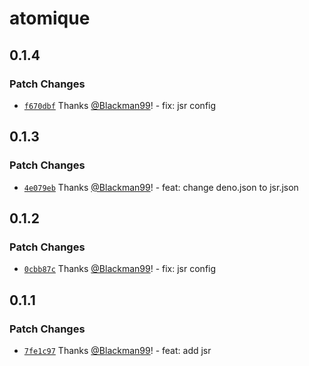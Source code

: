 # atomique

## 0.1.4

### Patch Changes

- [`f670dbf`](https://github.com/Blackman99/atomique/commit/f670dbfbfbdb923104fad62812a2d88c1d2f7d79) Thanks [@Blackman99](https://github.com/Blackman99)! - fix: jsr config

## 0.1.3

### Patch Changes

- [`4e079eb`](https://github.com/Blackman99/atomique/commit/4e079eb83af1f5e5e3a77dcb575e727f60cb79f5) Thanks [@Blackman99](https://github.com/Blackman99)! - feat: change deno.json to jsr.json

## 0.1.2

### Patch Changes

- [`0cbb87c`](https://github.com/Blackman99/atomique/commit/0cbb87c0a7c82fe3bde4c2d21f54fd7b6803301a) Thanks [@Blackman99](https://github.com/Blackman99)! - fix: jsr config

## 0.1.1

### Patch Changes

- [`7fe1c97`](https://github.com/Blackman99/atomique/commit/7fe1c974f71e8320f3cd48471231836f52d1a5b0) Thanks [@Blackman99](https://github.com/Blackman99)! - feat: add jsr
